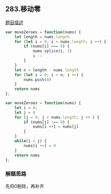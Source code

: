## 283.移动零

[题目描述](https://leetcode-cn.com/problems/move-zeroes/)

```javascript
var moveZeroes = function(nums) {
    let length = nums.length
    for (let i = 0; i < nums.length; i ++) {
        if (nums[i] === 0) {
            nums.splice(i, 1)
            i --
        }
    }
    let n = length - nums.length
    for (let i = 0; i < n; i ++) {
        nums.push(0)
    }
    return nums
};
```

```javascript
var moveZeroes = function(nums) {
    let i = 0;
    let j = 0
    for (j = 0; j < nums.length; j ++ ) {
        if (nums[j] !== 0) {
            nums[i ++] = nums[j]
        }
    }
    while(i < j) {
        nums[i ++] = 0
    }
    return nums
};
```


### 解题思路
先将0剔除，再补齐